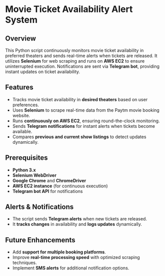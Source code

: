 # Movie Ticket Availability Alert System  

## Overview  
This Python script continuously monitors movie ticket availability in preferred theaters and sends real-time alerts when tickets are released. It utilizes **Selenium** for web scraping and runs on **AWS EC2** to ensure uninterrupted execution. Notifications are sent via **Telegram bot**, providing instant updates on ticket availability.  

## Features  
- Tracks movie ticket availability in **desired theaters** based on user preferences.  
- Uses **Selenium** to scrape real-time data from the Paytm movie booking website.  
- Runs **continuously on AWS EC2**, ensuring round-the-clock monitoring.  
- Sends **Telegram notifications** for instant alerts when tickets become available.  
- Compares **previous and current show listings** to detect updates dynamically.  

## Prerequisites  
- **Python 3.x**  
- **Selenium WebDriver**  
- **Google Chrome** and **ChromeDriver**  
- **AWS EC2 instance** (for continuous execution)  
- **Telegram bot API** for notifications  

## Alerts & Notifications  
- The script sends **Telegram alerts** when new tickets are released.  
- It **tracks changes** in availability and **logs updates** dynamically.  

## Future Enhancements  
- Add **support for multiple booking platforms**.  
- Improve **real-time processing speed** with optimized scraping techniques.  
- Implement **SMS alerts** for additional notification options.  
